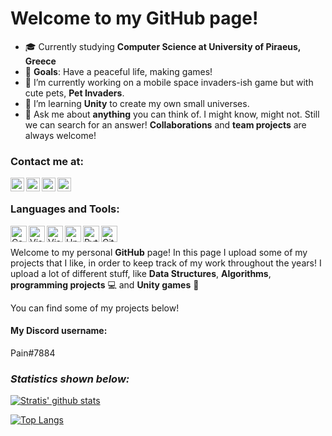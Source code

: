 # Welcome to my GitHub page!

- 🎓 Currently studying <b>Computer Science at University of Piraeus, Greece</b>
- 🚩 <b>Goals</b>: Have a peaceful life, making games!
- 🔭 I’m currently working on a mobile space invaders-ish game but with cute pets, <b>Pet Invaders</b>.
- 🌱 I’m learning <b>Unity</b>  to create my own small universes.
- 💬 Ask me about <b>anything</b> you can think of. I might know, might not. Still we can search for an answer! <b>Collaborations</b> and <b>team projects</b> are always welcome!

### Contact me at:
[<img align="left" alt="Stratis-Dermanoutsos | StackOverflow" width="22px" src="https://cdn.jsdelivr.net/npm/simple-icons@3.5.0/icons/stackoverflow.svg" />][stackoverflow]
[<img align="left" alt="Stratis-Dermanoutsos | Gmail" width="22px" src="https://cdn.jsdelivr.net/npm/simple-icons@3.5.0/icons/gmail.svg" />][gmail]
[<img align="left" alt="Stratis-Dermanoutsos | Twitter" width="22px" src="https://cdn.jsdelivr.net/npm/simple-icons@v3/icons/twitter.svg" />][twitter]
[<img align="left" alt="Stratis-Dermanoutsos | Instagram" width="22px" src="https://cdn.jsdelivr.net/npm/simple-icons@v3/icons/instagram.svg" />][instagram]

<br />

### Languages and Tools:
<img align="left" alt="Csharp" width="26px" src="https://cdn.jsdelivr.net/npm/simple-icons@3.5.0/icons/csharp.svg" />
<img align="left" alt="Visual Studio Code" width="26px" src="https://cdn.jsdelivr.net/npm/simple-icons@3.5.0/icons/visualstudiocode.svg" />
<img align="left" alt="Visual Studio" width="26px" src="https://cdn.jsdelivr.net/npm/simple-icons@3.5.0/icons/visualstudio.svg" />
<img align="left" alt="Unity" width="26px" src="https://cdn.jsdelivr.net/npm/simple-icons@3.5.0/icons/unity.svg" />
<img align="left" alt="Python" width="26px" src="https://cdn.jsdelivr.net/npm/simple-icons@3.5.0/icons/python.svg" />
<img align="left" alt="GitHub" width="26px" src="https://cdn.jsdelivr.net/npm/simple-icons@3.5.0/icons/github.svg" />


<br />
<br />
Welcome to my personal <b>GitHub</b> page! In this page I upload some of my projects that I like, in order to keep track of my work throughout the years!
I upload a lot of different stuff, like <b>Data Structures</b>, <b>Algorithms</b>, <b>programming projects</b> 💻 and <b>Unity games</b> 🚩

You can find some of my projects below!

<h4><b>My Discord username:</b></h4>
Pain#7884

### <i>Statistics shown below:</i>

[![Stratis' github stats](https://github-readme-stats.vercel.app/api?username=Stratis-Dermanoutsos&show_icons=true&theme=dark)](https://github.com/anuraghazra/github-readme-stats)


[![Top Langs](https://github-readme-stats.vercel.app/api/top-langs/?username=Stratis-Dermanoutsos&layout=compact&theme=dark)](https://github.com/anuraghazra/github-readme-stats)


[stackoverflow]: https://stackoverflow.com/users/13187980/stratis-dermanoutsos
[gmail]: mailto:stratis.dermanoutsos@gmail.com
[twitter]: https://twitter.com/Infinite___Pain
[instagram]: https://www.instagram.com/stratis_derm

